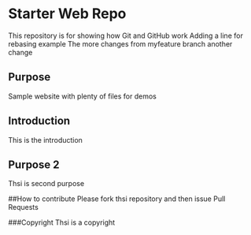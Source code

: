 # Starter Web Repo

This repository is for showing how Git and GitHub work
Adding a line for rebasing example
The more changes from myfeature branch
another change

## Purpose

Sample website with plenty of files for demos

## Introduction
This is the introduction

## Purpose 2
Thsi is second purpose

##How to contribute
Please fork thsi repository and then issue Pull Requests

###Copyright
Thsi is a copyright
